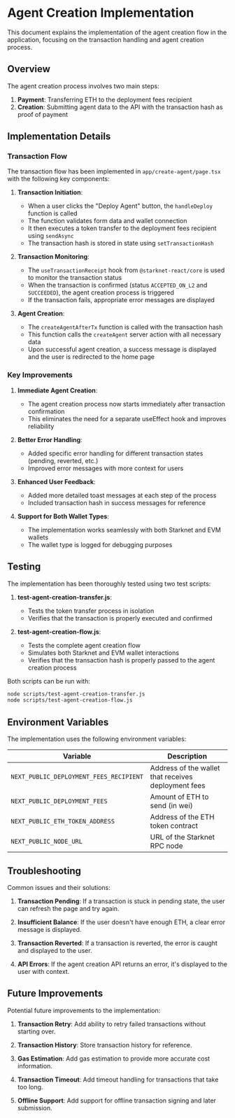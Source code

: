 # Agent Creation Implementation

This document explains the implementation of the agent creation flow in the application, focusing on the transaction handling and agent creation process.

## Overview

The agent creation process involves two main steps:
1. **Payment**: Transferring ETH to the deployment fees recipient
2. **Creation**: Submitting agent data to the API with the transaction hash as proof of payment

## Implementation Details

### Transaction Flow

The transaction flow has been implemented in `app/create-agent/page.tsx` with the following key components:

1. **Transaction Initiation**:
   - When a user clicks the "Deploy Agent" button, the `handleDeploy` function is called
   - The function validates form data and wallet connection
   - It then executes a token transfer to the deployment fees recipient using `sendAsync`
   - The transaction hash is stored in state using `setTransactionHash`

2. **Transaction Monitoring**:
   - The `useTransactionReceipt` hook from `@starknet-react/core` is used to monitor the transaction status
   - When the transaction is confirmed (status `ACCEPTED_ON_L2` and `SUCCEEDED`), the agent creation process is triggered
   - If the transaction fails, appropriate error messages are displayed

3. **Agent Creation**:
   - The `createAgentAfterTx` function is called with the transaction hash
   - This function calls the `createAgent` server action with all necessary data
   - Upon successful agent creation, a success message is displayed and the user is redirected to the home page

### Key Improvements

1. **Immediate Agent Creation**:
   - The agent creation process now starts immediately after transaction confirmation
   - This eliminates the need for a separate useEffect hook and improves reliability

2. **Better Error Handling**:
   - Added specific error handling for different transaction states (pending, reverted, etc.)
   - Improved error messages with more context for users

3. **Enhanced User Feedback**:
   - Added more detailed toast messages at each step of the process
   - Included transaction hash in success messages for reference

4. **Support for Both Wallet Types**:
   - The implementation works seamlessly with both Starknet and EVM wallets
   - The wallet type is logged for debugging purposes

## Testing

The implementation has been thoroughly tested using two test scripts:

1. **test-agent-creation-transfer.js**:
   - Tests the token transfer process in isolation
   - Verifies that the transaction is properly executed and confirmed

2. **test-agent-creation-flow.js**:
   - Tests the complete agent creation flow
   - Simulates both Starknet and EVM wallet interactions
   - Verifies that the transaction hash is properly passed to the agent creation process

Both scripts can be run with:
```bash
node scripts/test-agent-creation-transfer.js
node scripts/test-agent-creation-flow.js
```

## Environment Variables

The implementation uses the following environment variables:

| Variable | Description |
|----------|-------------|
| `NEXT_PUBLIC_DEPLOYMENT_FEES_RECIPIENT` | Address of the wallet that receives deployment fees |
| `NEXT_PUBLIC_DEPLOYMENT_FEES` | Amount of ETH to send (in wei) |
| `NEXT_PUBLIC_ETH_TOKEN_ADDRESS` | Address of the ETH token contract |
| `NEXT_PUBLIC_NODE_URL` | URL of the Starknet RPC node |

## Troubleshooting

Common issues and their solutions:

1. **Transaction Pending**: If a transaction is stuck in pending state, the user can refresh the page and try again.

2. **Insufficient Balance**: If the user doesn't have enough ETH, a clear error message is displayed.

3. **Transaction Reverted**: If a transaction is reverted, the error is caught and displayed to the user.

4. **API Errors**: If the agent creation API returns an error, it's displayed to the user with context.

## Future Improvements

Potential future improvements to the implementation:

1. **Transaction Retry**: Add ability to retry failed transactions without starting over.

2. **Transaction History**: Store transaction history for reference.

3. **Gas Estimation**: Add gas estimation to provide more accurate cost information.

4. **Transaction Timeout**: Add timeout handling for transactions that take too long.

5. **Offline Support**: Add support for offline transaction signing and later submission. 